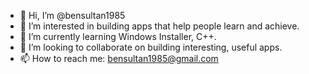 - 👋 Hi, I’m @bensultan1985
- 👀 I’m interested in building apps that help people learn and achieve.
- 🌱 I’m currently learning Windows Installer, C++.
- 💞️ I’m looking to collaborate on building interesting, useful apps.
- 📫 How to reach me: bensultan1985@gmail.com

<!---
bensultan1985/bensultan1985 is a ✨ special ✨ repository because its `README.md` (this file) appears on your GitHub profile.
You can click the Preview link to take a look at your changes.
--->

